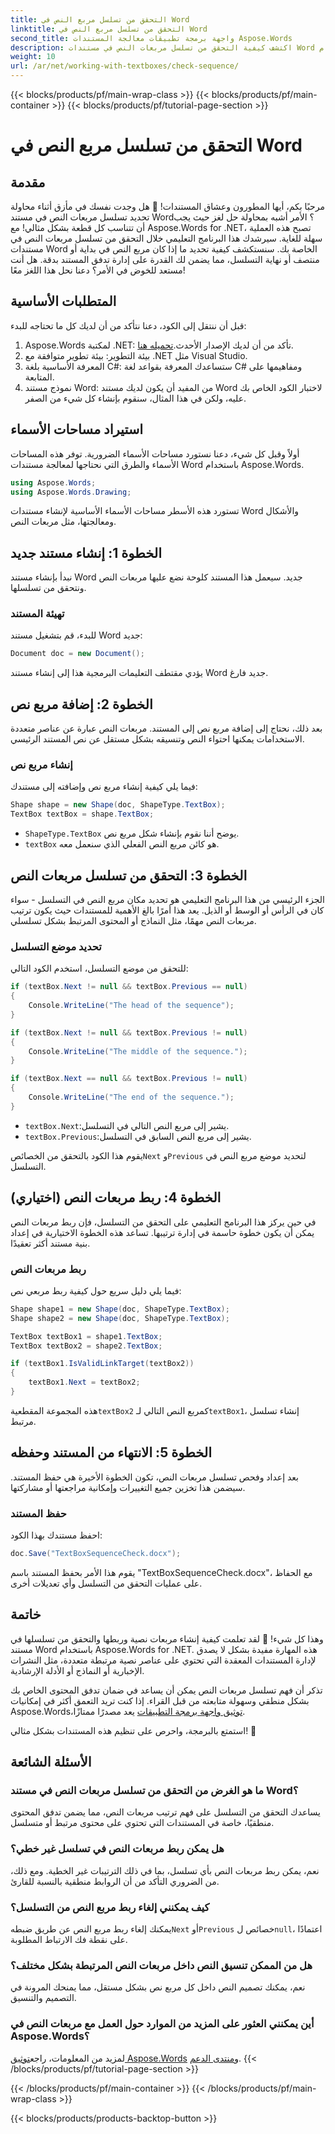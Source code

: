 ```yaml
---
title: التحقق من تسلسل مربع النص في Word
linktitle: التحقق من تسلسل مربع النص في Word
second_title: واجهة برمجة تطبيقات معالجة المستندات Aspose.Words
description: اكتشف كيفية التحقق من تسلسل مربعات النص في مستندات Word باستخدام Aspose.Words for .NET. اتبع دليلنا التفصيلي لإتقان تدفق المستندات!
weight: 10
url: /ar/net/working-with-textboxes/check-sequence/
---
```


{{< blocks/products/pf/main-wrap-class >}}
{{< blocks/products/pf/main-container >}}
{{< blocks/products/pf/tutorial-page-section >}}

# التحقق من تسلسل مربع النص في Word

## مقدمة

مرحبًا بكم، أيها المطورون وعشاق المستندات! 🌟 هل وجدت نفسك في مأزق أثناء محاولة تحديد تسلسل مربعات النص في مستند Word؟ الأمر أشبه بمحاولة حل لغز حيث يجب أن تتناسب كل قطعة بشكل مثالي! مع Aspose.Words for .NET، تصبح هذه العملية سهلة للغاية. سيرشدك هذا البرنامج التعليمي خلال التحقق من تسلسل مربعات النص في مستندات Word الخاصة بك. سنستكشف كيفية تحديد ما إذا كان مربع النص في بداية أو منتصف أو نهاية التسلسل، مما يضمن لك القدرة على إدارة تدفق المستند بدقة. هل أنت مستعد للخوض في الأمر؟ دعنا نحل هذا اللغز معًا!

## المتطلبات الأساسية

قبل أن ننتقل إلى الكود، دعنا نتأكد من أن لديك كل ما تحتاجه للبدء:

1.  Aspose.Words لمكتبة .NET: تأكد من أن لديك الإصدار الأحدث.[تحميله هنا](https://releases.aspose.com/words/net/).
2. بيئة التطوير: بيئة تطوير متوافقة مع .NET مثل Visual Studio.
3. المعرفة الأساسية بلغة C#: ستساعدك المعرفة بقواعد لغة C# ومفاهيمها على المتابعة.
4. نموذج مستند Word: من المفيد أن يكون لديك مستند Word لاختبار الكود الخاص بك عليه، ولكن في هذا المثال، سنقوم بإنشاء كل شيء من الصفر.

## استيراد مساحات الأسماء

أولاً وقبل كل شيء، دعنا نستورد مساحات الأسماء الضرورية. توفر هذه المساحات الأسماء والطرق التي نحتاجها لمعالجة مستندات Word باستخدام Aspose.Words.

```csharp
using Aspose.Words;
using Aspose.Words.Drawing;
```

تستورد هذه الأسطر مساحات الأسماء الأساسية لإنشاء مستندات Word والأشكال ومعالجتها، مثل مربعات النص.

## الخطوة 1: إنشاء مستند جديد

نبدأ بإنشاء مستند Word جديد. سيعمل هذا المستند كلوحة نضع عليها مربعات النص ونتحقق من تسلسلها.

### تهيئة المستند

للبدء، قم بتشغيل مستند Word جديد:

```csharp
Document doc = new Document();
```

يؤدي مقتطف التعليمات البرمجية هذا إلى إنشاء مستند Word جديد فارغ.

## الخطوة 2: إضافة مربع نص

بعد ذلك، نحتاج إلى إضافة مربع نص إلى المستند. مربعات النص عبارة عن عناصر متعددة الاستخدامات يمكنها احتواء النص وتنسيقه بشكل مستقل عن نص المستند الرئيسي.

### إنشاء مربع نص

فيما يلي كيفية إنشاء مربع نص وإضافته إلى مستندك:

```csharp
Shape shape = new Shape(doc, ShapeType.TextBox);
TextBox textBox = shape.TextBox;
```

- `ShapeType.TextBox` يوضح أننا نقوم بإنشاء شكل مربع نص.
- `textBox` هو كائن مربع النص الفعلي الذي سنعمل معه.

## الخطوة 3: التحقق من تسلسل مربعات النص

الجزء الرئيسي من هذا البرنامج التعليمي هو تحديد مكان مربع النص في التسلسل - سواء كان في الرأس أو الوسط أو الذيل. يعد هذا أمرًا بالغ الأهمية للمستندات حيث يكون ترتيب مربعات النص مهمًا، مثل النماذج أو المحتوى المرتبط بشكل تسلسلي.

### تحديد موضع التسلسل

للتحقق من موضع التسلسل، استخدم الكود التالي:

```csharp
if (textBox.Next != null && textBox.Previous == null)
{
    Console.WriteLine("The head of the sequence");
}

if (textBox.Next != null && textBox.Previous != null)
{
    Console.WriteLine("The middle of the sequence.");
}

if (textBox.Next == null && textBox.Previous != null)
{
    Console.WriteLine("The end of the sequence.");
}
```

- `textBox.Next`:يشير إلى مربع النص التالي في التسلسل.
- `textBox.Previous`:يشير إلى مربع النص السابق في التسلسل.

 يقوم هذا الكود بالتحقق من الخصائص`Next` و`Previous` لتحديد موضع مربع النص في التسلسل.

## الخطوة 4: ربط مربعات النص (اختياري)

في حين يركز هذا البرنامج التعليمي على التحقق من التسلسل، فإن ربط مربعات النص يمكن أن يكون خطوة حاسمة في إدارة ترتيبها. تساعد هذه الخطوة الاختيارية في إعداد بنية مستند أكثر تعقيدًا.

### ربط مربعات النص

فيما يلي دليل سريع حول كيفية ربط مربعي نص:

```csharp
Shape shape1 = new Shape(doc, ShapeType.TextBox);
Shape shape2 = new Shape(doc, ShapeType.TextBox);

TextBox textBox1 = shape1.TextBox;
TextBox textBox2 = shape2.TextBox;

if (textBox1.IsValidLinkTarget(textBox2))
{
    textBox1.Next = textBox2;
}
```

 هذه المجموعة المقطعية`textBox2` كمربع النص التالي لـ`textBox1`، إنشاء تسلسل مرتبط.

## الخطوة 5: الانتهاء من المستند وحفظه

بعد إعداد وفحص تسلسل مربعات النص، تكون الخطوة الأخيرة هي حفظ المستند. سيضمن هذا تخزين جميع التغييرات وإمكانية مراجعتها أو مشاركتها.

### حفظ المستند

احفظ مستندك بهذا الكود:

```csharp
doc.Save("TextBoxSequenceCheck.docx");
```

يقوم هذا الأمر بحفظ المستند باسم "TextBoxSequenceCheck.docx"، مع الحفاظ على عمليات التحقق من التسلسل وأي تعديلات أخرى.

## خاتمة

وهذا كل شيء! 🎉 لقد تعلمت كيفية إنشاء مربعات نصية وربطها والتحقق من تسلسلها في مستند Word باستخدام Aspose.Words for .NET. هذه المهارة مفيدة بشكل لا يصدق لإدارة المستندات المعقدة التي تحتوي على عناصر نصية مرتبطة متعددة، مثل النشرات الإخبارية أو النماذج أو الأدلة الإرشادية.

 تذكر أن فهم تسلسل مربعات النص يمكن أن يساعد في ضمان تدفق المحتوى الخاص بك بشكل منطقي وسهولة متابعته من قبل القراء. إذا كنت تريد التعمق أكثر في إمكانيات Aspose.Words،[توثيق واجهة برمجة التطبيقات](https://reference.aspose.com/words/net/) يعد مصدرًا ممتازًا.

استمتع بالبرمجة، واحرص على تنظيم هذه المستندات بشكل مثالي! 🚀

## الأسئلة الشائعة

### ما هو الغرض من التحقق من تسلسل مربعات النص في مستند Word؟
يساعدك التحقق من التسلسل على فهم ترتيب مربعات النص، مما يضمن تدفق المحتوى منطقيًا، خاصة في المستندات التي تحتوي على محتوى مرتبط أو متسلسل.

### هل يمكن ربط مربعات النص في تسلسل غير خطي؟
نعم، يمكن ربط مربعات النص بأي تسلسل، بما في ذلك الترتيبات غير الخطية. ومع ذلك، من الضروري التأكد من أن الروابط منطقية بالنسبة للقارئ.

### كيف يمكنني إلغاء ربط مربع النص من التسلسل؟
 يمكنك إلغاء ربط مربع النص عن طريق ضبطه`Next` أو`Previous` خصائص ل`null`، اعتمادًا على نقطة فك الارتباط المطلوبة.

### هل من الممكن تنسيق النص داخل مربعات النص المرتبطة بشكل مختلف؟
نعم، يمكنك تصميم النص داخل كل مربع نص بشكل مستقل، مما يمنحك المرونة في التصميم والتنسيق.

### أين يمكنني العثور على المزيد من الموارد حول العمل مع مربعات النص في Aspose.Words؟
 لمزيد من المعلومات، راجع[توثيق Aspose.Words](https://reference.aspose.com/words/net/) و[منتدى الدعم](https://forum.aspose.com/c/words/8).
{{< /blocks/products/pf/tutorial-page-section >}}

{{< /blocks/products/pf/main-container >}}
{{< /blocks/products/pf/main-wrap-class >}}

{{< blocks/products/products-backtop-button >}}
